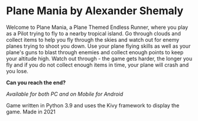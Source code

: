 # Plane Mania by Alexander Shemaly

Welcome to Plane Mania, a Plane Themed Endless Runner, where you play as a Pilot trying to fly to a nearby tropical island.
Go through clouds and collect items to help you fly through the skies and watch out for enemy planes trying to shoot you down.
Use your plane flying skills as well as your plane's guns to blast through enemies and collect enough points to keep your altitude high.
Watch out through - the game gets harder, the longer you fly and if you do not collect enough items in time, your plane will crash and you lose.

**Can you reach the end?**

_Available for both PC and on Mobile for Android_

Game written in Python 3.9 and uses the Kivy framework to display the game.
Made in 2021

